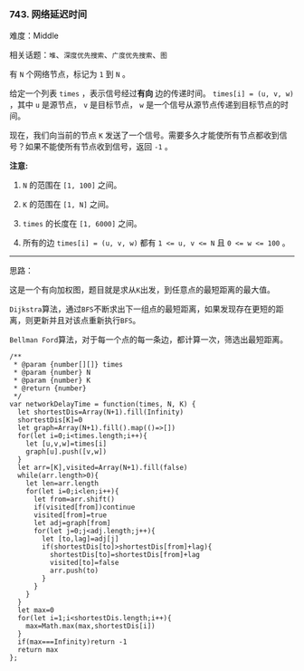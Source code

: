 ### 743. 网络延迟时间

难度：Middle

相关话题：`堆`、`深度优先搜索`、`广度优先搜索`、`图`

有 `N` 个网络节点，标记为 `1` 到 `N` 。



给定一个列表 `times` ，表示信号经过**有向** 边的传递时间。 `times[i] = (u, v, w)` ，其中 `u` 是源节点， `v` 是目标节点，  `w` 是一个信号从源节点传递到目标节点的时间。



现在，我们向当前的节点 `K` 发送了一个信号。需要多久才能使所有节点都收到信号？如果不能使所有节点收到信号，返回 `-1` 。



**注意:** 




1.  `N` 的范围在 `[1, 100]` 之间。

2.  `K` 的范围在 `[1, N]` 之间。

3.  `times` 的长度在 `[1, 6000]` 之间。

4. 所有的边 `times[i] = (u, v, w)` 都有 `1 <= u, v <= N` 且 `0 <= w <= 100` 。






-----

思路：

这是一个有向加权图，题目就是求从`K`出发，到任意点的最短距离的最大值。

`Dijkstra`算法，通过`BFS`不断求出下一组点的最短距离，如果发现存在更短的距离，则更新并且对该点重新执行`BFS`。

`Bellman Ford`算法，对于每一个点的每一条边，都计算一次，筛选出最短距离。

```
/**
 * @param {number[][]} times
 * @param {number} N
 * @param {number} K
 * @return {number}
 */
var networkDelayTime = function(times, N, K) {
  let shortestDis=Array(N+1).fill(Infinity)
  shortestDis[K]=0
  let graph=Array(N+1).fill().map(()=>[])
  for(let i=0;i<times.length;i++){
    let [u,v,w]=times[i]
    graph[u].push([v,w])
  }
  let arr=[K],visited=Array(N+1).fill(false)
  while(arr.length>0){
    let len=arr.length
    for(let i=0;i<len;i++){
      let from=arr.shift()
      if(visited[from])continue
      visited[from]=true
      let adj=graph[from]
      for(let j=0;j<adj.length;j++){
        let [to,lag]=adj[j]
        if(shortestDis[to]>shortestDis[from]+lag){
          shortestDis[to]=shortestDis[from]+lag
          visited[to]=false
          arr.push(to)
        }
      }
    }
  }
  let max=0
  for(let i=1;i<shortestDis.length;i++){
    max=Math.max(max,shortestDis[i])
  }
  if(max===Infinity)return -1
  return max
};
```

